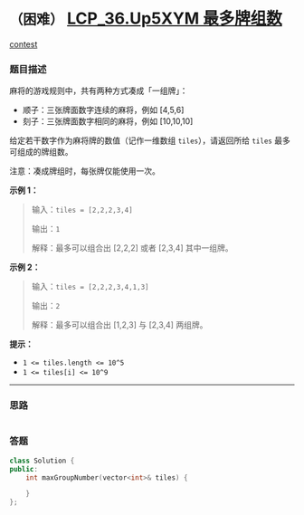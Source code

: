 # `（困难）` [LCP_36.Up5XYM 最多牌组数](https://leetcode-cn.com/problems/Up5XYM/)

[contest](https://leetcode-cn.com/contest/season/2021-spring/problems/Up5XYM/)

### 题目描述
<p>麻将的游戏规则中，共有两种方式凑成「一组牌」：</p>
<ul>
<li>顺子：三张牌面数字连续的麻将，例如 [4,5,6]</li>
<li>刻子：三张牌面数字相同的麻将，例如 [10,10,10]</li>
</ul>
<p>给定若干数字作为麻将牌的数值（记作一维数组 <code>tiles</code>），请返回所给 <code>tiles</code> 最多可组成的牌组数。</p>
<p>注意：凑成牌组时，每张牌仅能使用一次。</p>
<p><strong>示例 1：</strong></p>
<blockquote>
<p>输入：<code>tiles = [2,2,2,3,4]</code></p>
<p>输出：<code>1</code></p>
<p>解释：最多可以组合出 [2,2,2] 或者 [2,3,4] 其中一组牌。</p>
</blockquote>
<p><strong>示例 2：</strong></p>
<blockquote>
<p>输入：<code>tiles = [2,2,2,3,4,1,3]</code></p>
<p>输出：<code>2</code></p>
<p>解释：最多可以组合出 [1,2,3] 与 [2,3,4] 两组牌。</p>
</blockquote>
<p><strong>提示：</strong></p>
<ul>
<li><code>1 &lt;= tiles.length &lt;= 10^5</code></li>
<li><code>1 &lt;= tiles[i] &lt;= 10^9</code></li>
</ul>


---
### 思路
```
```



### 答题
``` C++
class Solution {
public:
    int maxGroupNumber(vector<int>& tiles) {

    }
};
```





